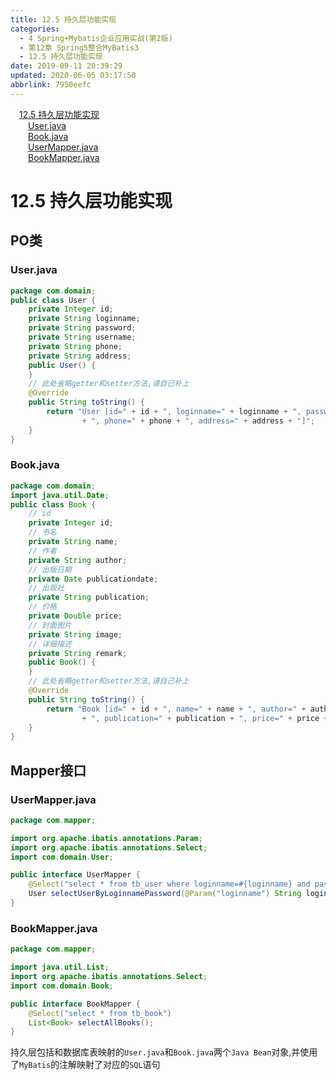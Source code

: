 ```yaml
---
title: 12.5 持久层功能实现
categories: 
  - 4 Spring+Mybatis企业应用实战(第2版)
  - 第12章 Spring5整合MyBatis3
  - 12.5 持久层功能实现
date: 2019-09-11 20:39:29
updated: 2020-06-05 03:17:50
abbrlink: 7950eefc
---
```

<div id='my_toc'><a href="/JavaReadingNotes/7950eefc/#12-5-持久层功能实现" class="header_1">12.5 持久层功能实现</a>&nbsp;<br><a href="/JavaReadingNotes/7950eefc/#User-java" class="header_2">User.java</a>&nbsp;<br><a href="/JavaReadingNotes/7950eefc/#Book-java" class="header_2">Book.java</a>&nbsp;<br><a href="/JavaReadingNotes/7950eefc/#UserMapper-java" class="header_2">UserMapper.java</a>&nbsp;<br><a href="/JavaReadingNotes/7950eefc/#BookMapper-java" class="header_2">BookMapper.java</a>&nbsp;<br></div>
<style>.header_1{margin-left: 1em;}.header_2{margin-left: 2em;}.header_3{margin-left: 3em;}.header_4{margin-left: 4em;}.header_5{margin-left: 5em;}.header_6{margin-left: 6em;}</style>
<!--more-->
<script>if (navigator.platform.search('arm')==-1){document.getElementById('my_toc').style.display = 'none';}var e,p = document.getElementsByTagName('p');while (p.length>0) {e = p[0];e.parentElement.removeChild(e);}</script>

<!--end-->
# 12.5 持久层功能实现 #
## PO类
### User.java
```java /MyBookApp/src/com/domain/User.java
package com.domain;
public class User {
    private Integer id;
    private String loginname;
    private String password;
    private String username;
    private String phone;
    private String address;
    public User() {
    }
    // 此处省略getter和setter方法,请自己补上
    @Override
    public String toString() {
        return "User [id=" + id + ", loginname=" + loginname + ", password=" + password + ", username=" + username
                + ", phone=" + phone + ", address=" + address + "]";
    }
}
```
### Book.java
```java /MyBookApp/src/com/domain/Book.java
package com.domain;
import java.util.Date;
public class Book {
    // id
    private Integer id;
    // 书名
    private String name;
    // 作者
    private String author;
    // 出版日期
    private Date publicationdate;
    // 出版社
    private String publication;
    // 价格
    private Double price;
    // 封面图片
    private String image;
    // 详细描述
    private String remark;
    public Book() {
    }
    // 此处省略getter和setter方法,请自己补上
    @Override
    public String toString() {
        return "Book [id=" + id + ", name=" + name + ", author=" + author + ", publicationdate=" + publicationdate
                + ", publication=" + publication + ", price=" + price + ", image=" + image + ", remark=" + remark + "]";
    }
}
```
## Mapper接口
### UserMapper.java
```java /MyBookApp/src/com/mapper/UserMapper.java
package com.mapper;

import org.apache.ibatis.annotations.Param;
import org.apache.ibatis.annotations.Select;
import com.domain.User;

public interface UserMapper {
    @Select("select * from tb_user where loginname=#{loginname} and password=#{password}")
    User selectUserByLoginnamePassword(@Param("loginname") String loginname, @Param("password") String password);
}
```
### BookMapper.java
```java /MyBookApp/src/com/mapper/BookMapper.java
package com.mapper;

import java.util.List;
import org.apache.ibatis.annotations.Select;
import com.domain.Book;

public interface BookMapper {
    @Select("select * from tb_book")
    List<Book> selectAllBooks();
}
```
持久层包括和数据库表映射的`User.java`和`Book.java`两个`Java Bean`对象,并使用了`MyBatis`的注解映射了对应的`SQL`语句
